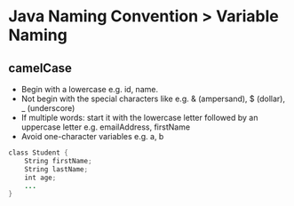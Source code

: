 # Java Naming Convention > Variable Naming

## camelCase
- Begin with a lowercase e.g. id, name.
- Not begin with the special characters like e.g. & (ampersand), $ (dollar), _ (underscore)
- If multiple words: start it with the lowercase letter followed by an uppercase letter e.g. emailAddress, firstName
- Avoid one-character variables e.g. a, b


```java
class Student {  
    String firstName;
    String lastName;
    int age;
    ...
}  
```
